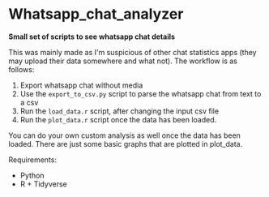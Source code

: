 # Whatsapp_chat_analyzer

**Small set of scripts to see whatsapp chat details**

This was mainly made as I'm suspicious of other chat statistics apps (they may
upload their data somewhere and what not). The workflow is as follows:
1. Export whatsapp chat without media
2. Use the `export_to_csv.py` script to parse the whatsapp chat from text to a csv
3. Run the `load_data.r` script, after changing the input csv file
4. Run the `plot_data.r` script once the data has been loaded.

You can do your own custom analysis as well once the data has been loaded. There
are just some basic graphs that are plotted in plot\_data.

Requirements:
- Python
- R + Tidyverse


